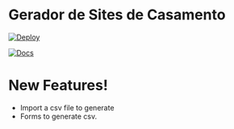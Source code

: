 # Gerador de Sites de Casamento

[![Deploy](https://www.herokucdn.com/deploy/button.svg)](https://heroku.com/deploy?template=https://github.com/caioccc/geradorsitecasamento)

[![Docs](https://encrypted-tbn0.gstatic.com/images?q=tbn%3AANd9GcSpEvdGSxJjFhHWywCfRgBKHjOlskRzIDwFrQ&usqp=CAU)](https://docs.google.com/forms/d/e/1FAIpQLSfkVtno8QUAnfBWNbYCtQFRfRgf17cw811_YspjnoQQlU3D1w/viewform?usp=sf_link)

# New Features!

  - Import a csv file to generate
  - Forms to generate csv.
